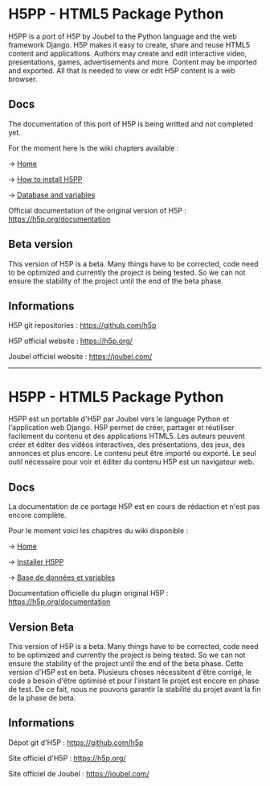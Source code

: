 # H5PP - HTML5 Package Python

H5PP is a port of H5P by Joubel to the Python language and the web framework Django. H5P makes it easy to create, share and reuse HTML5 content and applications. Authors may create and edit interactive video, presentations, games, advertisements and more. Content may be imported and exported. All that is needed to view or edit H5P content is a web browser.

## Docs

The documentation of this port of H5P is being writted and not completed yet. 

For the moment here is the wiki chapters available : 

-> [Home](https://github.com/DrClockwork/H5PP/wiki)

-> [How to install H5PP](https://github.com/DrClockwork/H5PP/wiki/Setup_EN)

-> [Database and variables](https://github.com/DrClockwork/H5PP/wiki/About_EN)

Official documentation of the original version of H5P : https://h5p.org/documentation

## Beta version
This version of H5P is a beta. Many things have to be corrected, code need to be optimized and currently the project is being tested. So we can not ensure the stability of the project until the end of the beta phase.

## Informations

H5P git repositories : https://github.com/h5p

H5P official website : https://h5p.org/

Joubel officiel website : https://joubel.com/ 

***

# H5PP - HTML5 Package Python

H5PP est un portable d'H5P par Joubel vers le language Python et l'application web Django. H5P permet de créer, partager et réutiliser facilement du contenu et des applications HTML5. Les auteurs peuvent créer et éditer des vidéos interactives, des présentations, des jeux, des annonces et plus encore. Le contenu peut être importé ou exporté. Le seul outil nécessaire pour voir et éditer du contenu H5P est un navigateur web.

## Docs

La documentation de ce portage H5P est en cours de rédaction et n'est pas encore complète. 

Pour le moment voici les chapitres du wiki disponible : 

-> [Home](https://github.com/DrClockwork/H5PP/wiki/HOME_FR)

-> [Installer H5PP](https://github.com/DrClockwork/H5PP/wiki/Setup_FR)

-> [Base de données et variables](https://github.com/DrClockwork/H5PP/wiki/About_FR)

Documentation officielle du plugin original H5P : https://h5p.org/documentation

## Version Beta
This version of H5P is a beta. Many things have to be corrected, code need to be optimized and currently the project is being tested. So we can not ensure the stability of the project until the end of the beta phase.
Cette version d'H5P est en beta. Plusieurs choses nécessitent d'être corrigé, le code a besoin d'être optimisé et pour l'instant le projet est encore en phase de test. De ce fait, nous ne pouvons garantir la stabilité du projet avant la fin de la phase de beta.

## Informations

Dépot git d'H5P : https://github.com/h5p

Site officiel d'H5P : https://h5p.org/

Site officiel de Joubel : https://joubel.com/
